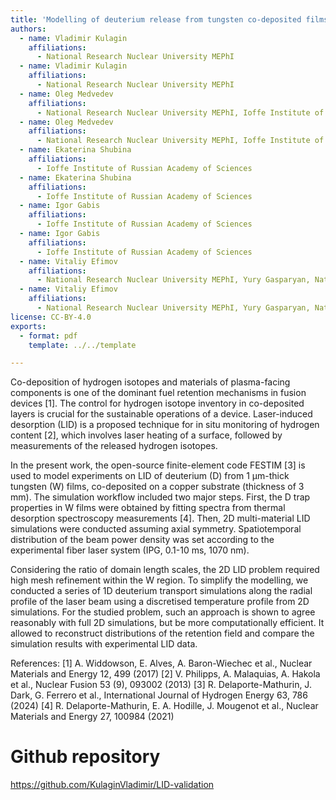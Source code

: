 ```yaml
---
title: 'Modelling of deuterium release from tungsten co-deposited films induced by laser heating'
authors:
  - name: Vladimir Kulagin
    affiliations:
      - National Research Nuclear University MEPhI
  - name: Vladimir Kulagin
    affiliations:
      - National Research Nuclear University MEPhI
  - name: Oleg Medvedev
    affiliations:
      - National Research Nuclear University MEPhI, Ioffe Institute of Russian Academy of Sciences
  - name: Oleg Medvedev
    affiliations:
      - National Research Nuclear University MEPhI, Ioffe Institute of Russian Academy of Sciences
  - name: Ekaterina Shubina
    affiliations:
      - Ioffe Institute of Russian Academy of Sciences
  - name: Ekaterina Shubina
    affiliations:
      - Ioffe Institute of Russian Academy of Sciences
  - name: Igor Gabis
    affiliations:
      - Ioffe Institute of Russian Academy of Sciences
  - name: Igor Gabis
    affiliations:
      - Ioffe Institute of Russian Academy of Sciences
  - name: Vitaliy Efimov
    affiliations:
      - National Research Nuclear University MEPhI, Yury Gasparyan, National Research Nuclear University MEPhI
  - name: Vitaliy Efimov
    affiliations:
      - National Research Nuclear University MEPhI, Yury Gasparyan, National Research Nuclear University MEPhI
license: CC-BY-4.0
exports:
  - format: pdf
    template: ../../template

---
```


Co-deposition of hydrogen isotopes and materials of plasma-facing components is one of the dominant fuel retention mechanisms in fusion devices [1]. The control for hydrogen isotope inventory in co-deposited layers is crucial for the sustainable operations of a device. Laser-induced desorption (LID) is a proposed technique for in situ monitoring of hydrogen content [2], which involves laser heating of a surface, followed by measurements of the released hydrogen isotopes.

In the present work, the open-source finite-element code FESTIM [3] is used to model experiments on LID of deuterium (D) from 1 μm-thick tungsten (W) films, co-deposited on a copper substrate (thickness of 3 mm). The simulation workflow included two major steps. First, the D trap properties in W films were obtained by fitting spectra from thermal desorption spectroscopy measurements [4]. Then, 2D multi-material LID simulations were conducted assuming axial symmetry. Spatiotemporal distribution of the beam power density was set according to the experimental fiber laser system (IPG, 0.1-10 ms, 1070 nm).

Considering the ratio of domain length scales, the 2D LID problem required high mesh refinement within the W region. To simplify the modelling, we conducted a series of 1D deuterium transport simulations along the radial profile of the laser beam using a discretised temperature profile from 2D simulations. For the studied problem, such an approach is shown to agree reasonably with full 2D simulations, but be more computationally efficient. It allowed to reconstruct distributions of the retention field and compare the simulation results with experimental LID data.

References:
[1] A. Widdowson, E. Alves, A. Baron-Wiechec et al., Nuclear Materials and Energy 12, 499 (2017)
[2] V. Philipps, A. Malaquias, A. Hakola et al., Nuclear Fusion 53 (9), 093002 (2013)
[3] R. Delaporte-Mathurin, J. Dark, G. Ferrero et al., International Journal of Hydrogen Energy 63, 786 (2024)
[4] R. Delaporte-Mathurin, E. A. Hodille, J. Mougenot et al., Nuclear Materials and Energy 27, 100984 (2021)


# Github repository
https://github.com/KulaginVladimir/LID-validation


